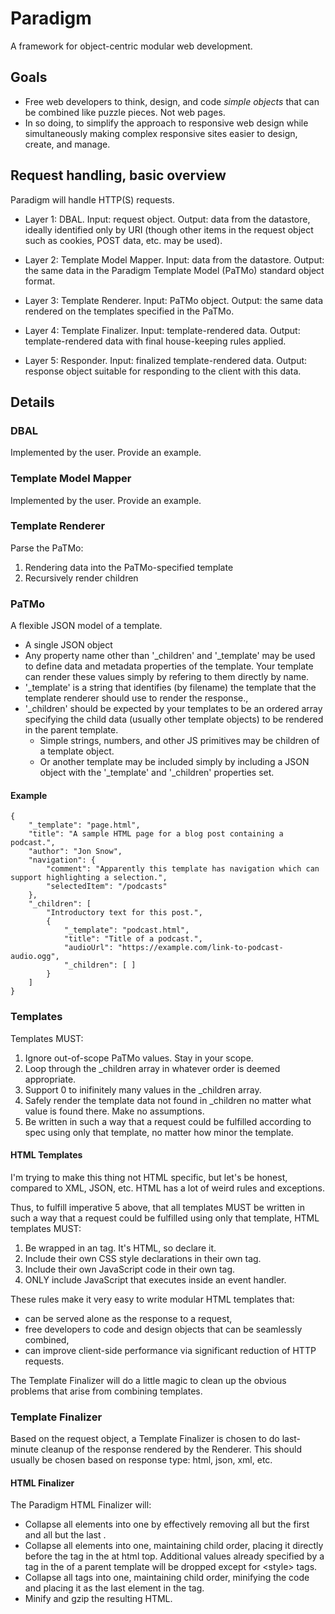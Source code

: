 # Paradigm
A framework for object-centric modular web development.

## Goals

* Free web developers to think, design, and code _simple objects_ that can be combined like puzzle pieces. Not web pages.
* In so doing, to simplify the approach to responsive web design while simultaneously making complex responsive sites easier to design, create, and manage.

## Request handling, basic overview

Paradigm will handle HTTP(S) requests.

* Layer 1: DBAL. Input: request object. Output: data from the datastore, ideally identified only by URI (though other items in the request object such as cookies, POST data, etc. may be used).

* Layer 2: Template Model Mapper. Input: data from the datastore. Output: the same data in the Paradigm Template Model (PaTMo) standard object format.

* Layer 3: Template Renderer. Input: PaTMo object. Output: the same data rendered on the templates specified in the PaTMo.

* Layer 4: Template Finalizer. Input: template-rendered data. Output: template-rendered data with final house-keeping rules applied.

* Layer 5: Responder. Input: finalized template-rendered data. Output: response object suitable for responding to the client with this data.

## Details

### DBAL

Implemented by the user. Provide an example.

### Template Model Mapper

Implemented by the user. Provide an example.

### Template Renderer

Parse the PaTMo:

1. Rendering data into the PaTMo-specified template
2. Recursively render children

### PaTMo

A flexible JSON model of a template.

* A single JSON object
* Any property name other than '\_children' and '\_template' may be used to define data and metadata properties of the template. Your template can render these values simply by refering to them directly by name.
* '\_template' is a string that identifies (by filename) the template that the template renderer should use to render the response.,
* '\_children' should be expected by your templates to be an ordered array specifying the child data (usually other template objects) to be rendered in the parent template.
  * Simple strings, numbers, and other JS primitives may be children of a template object.
  * Or another template may be included simply by including a JSON object with the '\_template' and '\_children' properties set.

#### Example

    {
        "_template": "page.html",
        "title": "A sample HTML page for a blog post containing a podcast.",
        "author": "Jon Snow",
        "navigation": {
            "comment": "Apparently this template has navigation which can support highlighting a selection.",
            "selectedItem": "/podcasts"
        },
        "_children": [
            "Introductory text for this post.",
            {
                "_template": "podcast.html",
                "title": "Title of a podcast.",
                "audioUrl": "https://example.com/link-to-podcast-audio.ogg",
                "_children": [ ]
            }
        ]
    }

### Templates

Templates MUST:

1. Ignore out-of-scope PaTMo values. Stay in your scope.
2. Loop through the \_children array in whatever order is deemed appropriate.
3. Support 0 to inifinitely many values in the \_children array.
4. Safely render the template data not found in \_children no matter what value is found there. Make no assumptions.
5. Be written in such a way that a request could be fulfilled according to spec using only that template, no matter how minor the template.

#### HTML Templates

I'm trying to make this thing not HTML specific, but let's be honest, compared to XML, JSON, etc. HTML has a lot of weird rules and exceptions.

Thus, to fulfill imperative 5 above, that all templates MUST be written in such a way that a request could be fulfilled using only that template,
HTML templates MUST:

1. Be wrapped in an <html></html> tag. It's HTML, so declare it.
2. Include their own CSS style declarations in their own <head></head> tag.
3. Include their own JavaScript code in their own <script></script> tag.
4. ONLY include JavaScript that executes inside an event handler.

These rules make it very easy to write modular HTML templates that:

* can be served alone as the response to a request,
* free developers to code and design objects that can be seamlessly combined,
* can improve client-side performance via significant reduction of HTTP requests.

The Template Finalizer will do a little magic to clean up the obvious problems that arise from combining templates.

### Template Finalizer

Based on the request object, a Template Finalizer is chosen to do last-minute cleanup of the response
rendered by the Renderer. This should usually be chosen based on response type: html, json, xml, etc.

#### HTML Finalizer

The Paradigm HTML Finalizer will:

* Collapse all <html></html> elements into one by effectively removing all but the first <html> and all but the last </html>.
* Collapse all <head></head> elements into one, maintaining child order, placing it directly before the <body> tag in the at html top. Additional values already specified by a tag in the <head> of a parent template will be dropped except for \<style\> tags.
* Collapse all <script></script> tags into one, maintaining child order, minifying the code and placing it as the last element in the <body> tag.
* Minify and gzip the resulting HTML.

